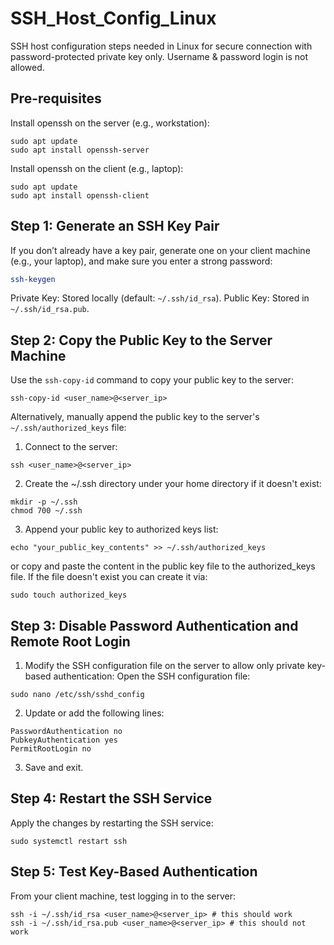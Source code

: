 # SSH_Host_Config_Linux
SSH host configuration steps needed in Linux for secure connection with password-protected private key only. Username & password login is not allowed.

## Pre-requisites
Install openssh on the server (e.g., workstation):
```
sudo apt update
sudo apt install openssh-server
```
Install openssh on the client (e.g., laptop):
```
sudo apt update
sudo apt install openssh-client
```

## Step 1: Generate an SSH Key Pair
If you don’t already have a key pair, generate one on your client machine (e.g., your laptop), and make sure you enter a strong password:
```bash
ssh-keygen
```
Private Key: Stored locally (default: `~/.ssh/id_rsa`).
Public Key: Stored in `~/.ssh/id_rsa.pub`.

## Step 2: Copy the Public Key to the Server Machine
Use the `ssh-copy-id` command to copy your public key to the server:

`ssh-copy-id <user_name>@<server_ip>`

Alternatively, manually append the public key to the server's `~/.ssh/authorized_keys` file:
1. Connect to the server:

`ssh <user_name>@<server_ip>`

2. Create the ~/.ssh directory under your home directory if it doesn't exist:
```
mkdir -p ~/.ssh
chmod 700 ~/.ssh
```
3. Append your public key to authorized keys list:
```
echo "your_public_key_contents" >> ~/.ssh/authorized_keys
```
or copy and paste the content in the public key file to the authorized_keys file. If the file doesn't exist you can create it via:
```
sudo touch authorized_keys
```

## Step 3: Disable Password Authentication and Remote Root Login
1. Modify the SSH configuration file on the server to allow only private key-based authentication:
Open the SSH configuration file:
```
sudo nano /etc/ssh/sshd_config
```
2. Update or add the following lines:
```
PasswordAuthentication no
PubkeyAuthentication yes
PermitRootLogin no
```
3. Save and exit.

## Step 4: Restart the SSH Service
Apply the changes by restarting the SSH service:
```
sudo systemctl restart ssh
```
## Step 5: Test Key-Based Authentication
From your client machine, test logging in to the server:
```
ssh -i ~/.ssh/id_rsa <user_name>@<server_ip> # this should work
ssh -i ~/.ssh/id_rsa.pub <user_name>@<server_ip> # this should not work
```

